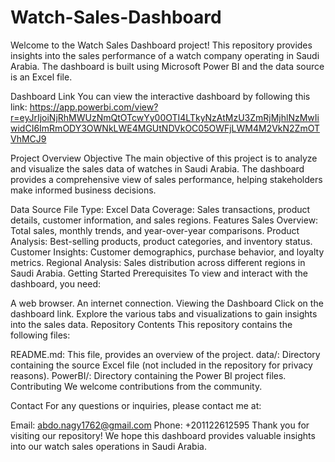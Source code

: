 # Watch-Sales-Dashboard
Welcome to the Watch Sales Dashboard project! This repository provides insights into the sales performance of a watch company operating in Saudi Arabia. The dashboard is built using Microsoft Power BI and the data source is an Excel file.

Dashboard Link
You can view the interactive dashboard by following this link: https://app.powerbi.com/view?r=eyJrIjoiNjRhMWUzNmQtOTcwYy00OTI4LTkyNzAtMzU3ZmRjMjhlNzMwIiwidCI6ImRmODY3OWNkLWE4MGUtNDVkOC05OWFjLWM4M2VkN2ZmOTVhMCJ9

Project Overview
Objective
The main objective of this project is to analyze and visualize the sales data of watches in Saudi Arabia. The dashboard provides a comprehensive view of sales performance, helping stakeholders make informed business decisions.

Data Source
File Type: Excel
Data Coverage: Sales transactions, product details, customer information, and sales regions.
Features
Sales Overview: Total sales, monthly trends, and year-over-year comparisons.
Product Analysis: Best-selling products, product categories, and inventory status.
Customer Insights: Customer demographics, purchase behavior, and loyalty metrics.
Regional Analysis: Sales distribution across different regions in Saudi Arabia.
Getting Started
Prerequisites
To view and interact with the dashboard, you need:

A web browser.
An internet connection.
Viewing the Dashboard
Click on the dashboard link.
Explore the various tabs and visualizations to gain insights into the sales data.
Repository Contents
This repository contains the following files:

README.md: This file, provides an overview of the project.
data/: Directory containing the source Excel file (not included in the repository for privacy reasons).
PowerBI/: Directory containing the Power BI project files.
Contributing
We welcome contributions from the community. 

Contact
For any questions or inquiries, please contact me at:

Email: abdo.nagy1762@gmail.com
Phone: +201122612595
Thank you for visiting our repository! We hope this dashboard provides valuable insights into our watch sales operations in Saudi Arabia.
